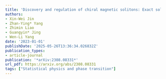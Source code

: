 ```yaml
---
title: 'Discovery and regulation of chiral magnetic solitons: Exact solution from Landau-Lifshitz-Gilbert equation'
authors:
- Xin-Wei Jin
- Zhan-Ying* Yang
- Zhimin Liao
- Guangyin* Jing
- Wen-Li Yang
date: '2023-01-01'
publishDate: '2025-05-26T13:36:34.026832Z'
publication_types:
- article-journal
publication: '*arXiv:2308.08331*'
url_pdf: https://arxiv.org/abs/2308.08331
tags: ["Statistical physics and phase transition"]
---
```

